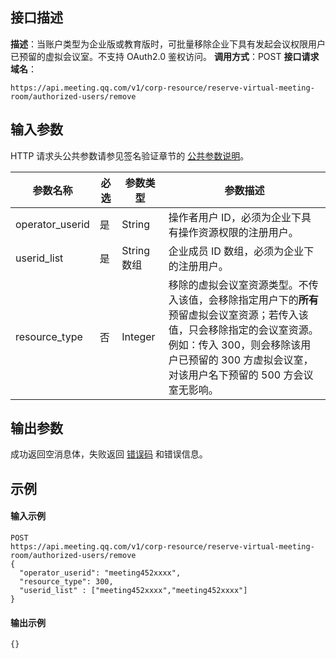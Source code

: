 ## 接口描述
**描述**：当账户类型为企业版或教育版时，可批量移除企业下具有发起会议权限用户已预留的虚拟会议室。不支持 OAuth2.0 鉴权访问。
**调用方式**：POST
**接口请求域名**：
```Plaintext
https://api.meeting.qq.com/v1/corp-resource/reserve-virtual-meeting-room/authorized-users/remove
```

## 输入参数
HTTP 请求头公共参数请参见签名验证章节的 [公共参数说明](https://cloud.tencent.com/document/product/1095/42413#.E5.85.AC.E5.85.B1.E5.8F.82.E6.95.B0)。

| 参数名称        | 必选 | 参数类型   | 参数描述                                                     |
| --------------- | ---- | ---------- | ------------------------------------------------------------ |
| operator_userid | 是   | String     | 操作者用户 ID，必须为企业下具有操作资源权限的注册用户。      |
| userid_list     | 是   | String数组 | 企业成员 ID 数组，必须为企业下的注册用户。                   |
| resource_type   | 否   | Integer    | 移除的虚拟会议室资源类型。不传入该值，会移除指定用户下的**所有**预留虚拟会议室资源；若传入该值，只会移除指定的会议室资源。<br />例如：传入 300，则会移除该用户已预留的 300 方虚拟会议室，对该用户名下预留的 500 方会议室无影响。 |


## 输出参数
成功返回空消息体，失败返回 [错误码](https://cloud.tencent.com/document/product/1095/43704) 和错误信息。

 
## 示例
#### 输入示例
```plaintext
POST
https://api.meeting.qq.com/v1/corp-resource/reserve-virtual-meeting-room/authorized-users/remove
{
  "operator_userid": "meeting452xxxx",
  "resource_type": 300,  
  "userid_list" : ["meeting452xxxx","meeting452xxxx"]
}
```

#### 输出示例
```plaintext
{}
```
